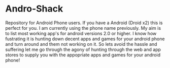 Andro-Shack
===========

Repository for Android Phone users. If you have a Android (Droid x2) this is perfect for you. I am currently using the phone name previously. My aim is to list most working app's for android versions 2.0 or higher. I know how fustrating it is hunting down decent apps and games for your android phone and turn around and them not working on it. So lets avoid the hassle and suffering let me go through the agony of hunting through the web and app stores to supply you with the appopriate apps and games for your android phone! 
